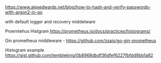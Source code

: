 https://www.alexedwards.net/blog/how-to-hash-and-verify-passwords-with-argon2-in-go

with default logger and recovery middelware

Proemtehus Histgram
https://prometheus.io/docs/practices/histograms/

Gin prometheus middleware - https://github.com/zsais/go-gin-prometheus

Histogram example
https://gist.github.com/tembleking/0b8968dbdf36dfef6227fbfdd9bb1a82